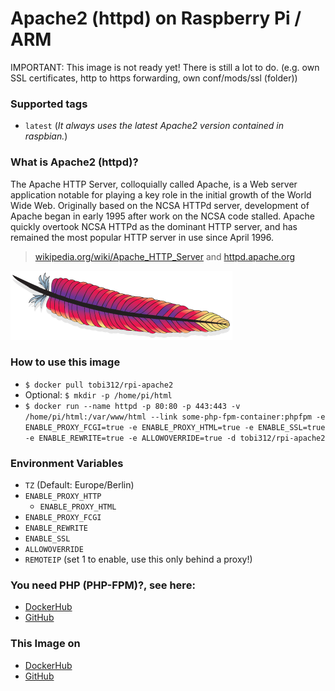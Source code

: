# Apache2 (httpd) on Raspberry Pi / ARM

IMPORTANT: This image is not ready yet! There is still a lot to do. (e.g. own SSL certificates, http to https forwarding, own conf/mods/ssl (folder))

### Supported tags
-	`latest` (*It always uses the latest Apache2 version contained in raspbian.*)

### What is Apache2 (httpd)?
The Apache HTTP Server, colloquially called Apache, is a Web server application notable for playing a key role in the initial growth of the World Wide Web. Originally based on the NCSA HTTPd server, development of Apache began in early 1995 after work on the NCSA code stalled. Apache quickly overtook NCSA HTTPd as the dominant HTTP server, and has remained the most popular HTTP server in use since April 1996.
> [wikipedia.org/wiki/Apache_HTTP_Server](https://en.wikipedia.org/wiki/Apache_HTTP_Server) and [httpd.apache.org](https://httpd.apache.org/)

![logo](https://raw.githubusercontent.com/docker-library/docs/master/httpd/logo.png)

### How to use this image
* ``` $ docker pull tobi312/rpi-apache2 ```
* Optional: ``` $ mkdir -p /home/pi/html ```
* ``` $ docker run --name httpd -p 80:80 -p 443:443 -v /home/pi/html:/var/www/html --link some-php-fpm-container:phpfpm -e ENABLE_PROXY_FCGI=true -e ENABLE_PROXY_HTML=true -e ENABLE_SSL=true -e ENABLE_REWRITE=true -e ALLOWOVERRIDE=true -d tobi312/rpi-apache2 ``` 

### Environment Variables
* `TZ` (Default: Europe/Berlin)
* `ENABLE_PROXY_HTTP`
	* `ENABLE_PROXY_HTML`
* `ENABLE_PROXY_FCGI`
* `ENABLE_REWRITE`
* `ENABLE_SSL`
* `ALLOWOVERRIDE`
* `REMOTEIP` (set 1 to enable, use this only behind a proxy!)


### You need PHP (PHP-FPM)?, see here: 
* [DockerHub](https://hub.docker.com/r/tobi312/rpi-php/)
* [GitHub](https://github.com/TobiasH87Docker/rpi-php)

### This Image on
* [DockerHub](https://hub.docker.com/r/tobi312/rpi-apache2/)
* [GitHub](https://github.com/TobiasH87Docker/rpi-apache2)
